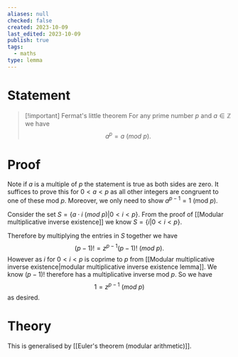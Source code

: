 ```yaml
---
aliases: null
checked: false
created: 2023-10-09
last_edited: 2023-10-09
publish: true
tags:
  - maths
type: lemma
---
```

# Statement

>[!important] Fermat's little theorem
>For any prime number $p$ and $a \in \mathbb{Z}$ we have
>$$a^p = a \ (mod \ p).$$

# Proof

Note if $a$ is a multiple of $p$ the statement is true as both sides are zero. It suffices to prove this for $0 < a < p$ as all other integers are congruent to one of these mod $p$. Moreover, we only need to show $a^{p-1} = 1$ (mod $p$).

Consider the set $S = \{a \cdot i \ (mod \ p) \vert 0 < i < p\}$. From the proof of [[Modular multiplicative inverse existence]] we know $S = \{i \vert 0 < i < p\}$.

Therefore by multiplying the entries in $S$ together we have
$$ (p-1)! = z^{p-1} (p-1)! \ (mod \ p).$$
However as $i$ for $0 < i < p$ is coprime to $p$ from [[Modular multiplicative inverse existence|modular multiplicative inverse existence lemma]]. We know $(p-1)!$ therefore has a multiplicative inverse mod $p$. So we have
$$ 1 = z^{p-1} \ (mod \ p)$$
as desired.

# Theory

This is generalised by [[Euler's theorem (modular arithmetic)]].
